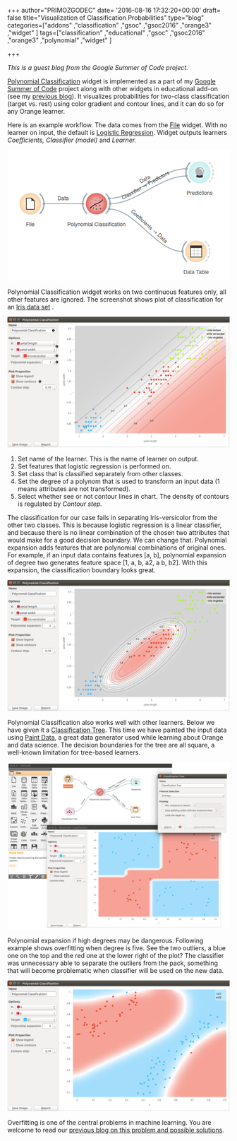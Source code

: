 +++
author="PRIMOZGODEC"
date= '2016-08-16 17:32:20+00:00'
draft= false
title="Visualization of Classification Probabilities"
type="blog"
categories=["addons" ,"classification" ,"gsoc" ,"gsoc2016" ,"orange3" ,"widget"  ]
tags=["classification" ,"educational" ,"gsoc" ,"gsoc2016" ,"orange3" ,"polynomial"
  ,"widget" ]

+++

_This is a guest blog from the Google Summer of Code project._



[Polynomial Classification](http://orange3-educational.readthedocs.io/en/latest/widgets/polynomialclassification.html) widget is implemented as a part of my [Google Summer of Code](https://developers.google.com/open-source/gsoc/) project along with other widgets in educational add-on (see my [previous blog](http://blog.biolab.si/2016/08/12/interactive-k-means/)). It visualizes probabilities for two-class classification (target vs. rest) using color gradient and contour lines, and it can do so for any Orange learner.

Here is an example workflow. The data comes from the [File](http://orange3.readthedocs.io/en/latest/widgets/data/file.html) widget. With no learner on input, the default is [Logistic Regression](http://orange3.readthedocs.io/en/latest/widgets/classify/logisticregression.html). Widget outputs learners _Coefficients,_ _Classifier (model)_ and _Learner._

![](/images/2016/08/poly-classification-flow.png)

Polynomial Classification widget works on two continuous features only, all other features are ignored. The screenshot shows plot of classification for an [Iris data set](https://en.wikipedia.org/wiki/Iris_flower_data_set) .

![](/images/2016/08/polynomial-classification-1-stamped.png)

1. Set name of the learner. This is the name of learner on output.
2. Set features that logistic regression is performed on.
3. Set class that is classified separately from other classes.
4. Set the degree of a polynom that is used to transform an input data (1 means attributes are not transformed).
5. Select whether see or not contour lines in chart. The density of contours is regulated by _Contour step._



The classification for our case fails in separating Iris-versicolor from the other two classes. This is because logistic regression is a linear classifier, and because there is no linear combination of the chosen two attributes that would make for a good decision boundary. We can change that. Polynomial expansion adds features that are polynomial combinations of original ones. For example, if an input data contains features [a, b], polynomial expansion of degree two generates feature space [1, a, b, a2, a b, b2]. With this expansion, the classification boundary looks great.

![](/images/2016/08/polynomial-classification-2.png)



Polynomial Classification also works well with other learners. Below we have given it a [Classification Tree](http://orange3.readthedocs.io/en/latest/widgets/classify/classificationtree.html). This time we have painted the input data using [Paint Data](http://orange3.readthedocs.io/en/latest/widgets/data/paintdata.html), a great data generator used while learning about Orange and data science. The decision boundaries for the tree are all square, a well-known limitation for tree-based learners.

![](/images/2016/08/poly-classification-4e.png)



Polynomial expansion if high degrees may be dangerous. Following example shows overfitting when degree is five. See the two outliers, a blue one on the top and the red one at the lower right of the plot? The classifier was unnecessary able to separate the outliers from the pack, something that will become problematic when classifier will be used on the new data.

![](/images/2016/08/poly-classification-owerfit.png)

Overfitting is one of the central problems in machine learning. You are welcome to read our [previous blog on this problem and possible solutions](http://blog.biolab.si/2016/03/12/overfitting-and-regularization/).
